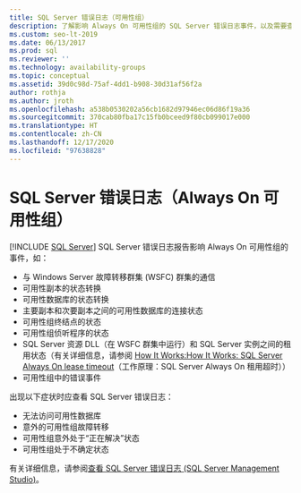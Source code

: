 ```yaml
---
title: SQL Server 错误日志（可用性组）
description: 了解影响 Always On 可用性组的 SQL Server 错误日志事件，以及需要查看错误日志的症状。
ms.custom: seo-lt-2019
ms.date: 06/13/2017
ms.prod: sql
ms.reviewer: ''
ms.technology: availability-groups
ms.topic: conceptual
ms.assetid: 39d0c98d-75af-4dd1-b908-30d31af56f2a
author: rothja
ms.author: jroth
ms.openlocfilehash: a538b0530202a56cb1682d97946ec06d86f19a36
ms.sourcegitcommit: 370cab80fba17c15fb0bceed9f80cb099017e000
ms.translationtype: HT
ms.contentlocale: zh-CN
ms.lasthandoff: 12/17/2020
ms.locfileid: "97638828"
---
```

# <a name="sql-server-error-log-always-on-availability-groups"></a>SQL Server 错误日志（Always On 可用性组）
[!INCLUDE [SQL Server](../../../includes/applies-to-version/sqlserver.md)]
  SQL Server 错误日志报告影响 Always On 可用性组的事件，如：  
  
-   与 Windows Server 故障转移群集 (WSFC) 群集的通信    
-   可用性副本的状态转换    
-   可用性数据库的状态转换    
-   主要副本和次要副本之间的可用性数据库的连接状态    
-   可用性组终结点的状态    
-   可用性组侦听程序的状态    
-   SQL Server 资源 DLL（在 WSFC 群集中运行）和 SQL Server 实例之间的租用状态（有关详细信息，请参阅 [How It Works:How It Works: SQL Server Always On lease timeout](/archive/blogs/psssql/how-it-works-sql-server-alwayson-lease-timeout)（工作原理：SQL Server Always On 租用超时））    
-   可用性组中的错误事件  

出现以下症状时应查看 SQL Server 错误日志：  

-   无法访问可用性数据库    
-   意外的可用性组故障转移    
-   可用性组意外处于“正在解决”状态    
-   可用性组处于不确定状态  
  
有关详细信息，请参阅[查看 SQL Server 错误日志 (SQL Server Management Studio)](~/relational-databases/performance/view-the-sql-server-error-log-sql-server-management-studio.md)。  
  
